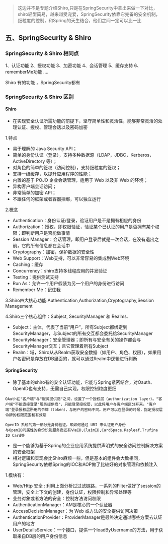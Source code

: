 > 这边并不是专题介绍Shiro,只是在SpringSecurity中拿出来做一下对比，shiro轻型简易，越来越受宠爱，SpringSecurity依靠它完备的安全机制，细粒度的控制，和Spring的天生结合，他们之间一定可以比一比
## 五、SpringSecurity & Shiro

### SpringSecurity & Shiro 相同点
1、认证功能
2、授权功能
3、加密功能
4、会话管理
5、缓存支持
6、rememberMe功能
....

Shiro 有的功能 ，SpringSecurity都有

### SpringSecurity & Shiro 区别
#### Shiro
- 在实现安全认证所需功能的前提下，坚守简单性和灵活性，能够非常灵活的处理认证、授权、管理会话以及密码加密

1.特点
- 易于理解的 Java Security API；
- 简单的身份认证（登录），支持多种数据源（LDAP，JDBC，Kerberos，ActiveDirectory 等）；
- 对角色的简单的签权（访问控制），支持细粒度的签权；
- 支持一级缓存，以提升应用程序的性能；
- 内置的基于 POJO 企业会话管理，适用于 Web 以及非 Web 的环境；
- 异构客户端会话访问；
- 非常简单的加密 API；
- 不跟任何的框架或者容器捆绑，可以独立运行

2.概念
- Authentication：身份认证/登录，验证用户是不是拥有相应的身份
- Authorization：授权，即权限验证，验证某个已认证的用户是否拥有某个权限；即判断用户是否能做事情
- Session Manager：会话管理，即用户登录后就是一次会话，在没有退出之前，它的所有信息都在会话中
- Cryptography：加密，保护数据的安全性
- Web Support：Web支持，可以非常容易的集成到Web环境
- Caching：缓存
- Concurrency：shiro支持多线程应用的并发验证
- Testing：提供测试支持
- Run As：允许一个用户假装为另一个用户的身份进行访问
- Remember Me：记住我

3.Shiro四大核心功能:Authentication,Authorization,Cryptography,Session Management

4.Shiro三个核心组件：Subject, SecurityManager 和 Realms.
- Subject：主体，代表了当前“用户”，所有Subject都绑定到SecurityManager，与Subject的所有交互都会委托给SecurityManager
- SecurityManager：安全管理器；即所有与安全有关的操作都会与SecurityManager交互；且它管理着所有Subject
- Realm：域，Shiro从从Realm获取安全数据（如用户、角色、权限），如果用户名密码是存放在DB里面的，就可以通过Realm中逻辑进行判断

#### SpringSecurity
- 除了基本的shiro有的安全认证功能，它能与Spring紧密结合，对Oauth、OpenID也有支持，无需自己实现，权限控制粒度更细
```text
OAuth在"客户端"与"服务提供商"之间，设置了一个授权层（authorization layer）。"客户端"不能直接登录"服务提供商"，只能登录授权层，以此将用户与客户端区分开来。"客户端"登录授权层所用的令牌（token），与用户的密码不同。用户可以在登录的时候，指定授权层令牌的权限范围和有效期

OpenID 系统的第一部分是身份验证，即如何通过 URI 来认证用户身份
与OpenID同属性的身份识别服务商还有ⅥeID,ClaimID,CardSpace,Rapleaf,Trufina ID Card等
```
- 是一个能够为基于Spring的企业应用系统提供声明式的安全访问控制解决方案的安全框架
- 相对逻辑和实现会比Shiro麻烦一些，但是基本的组件会大致相同，SpringSecurity依赖Spring的IOC和AOP做了比较好的对象管理和依赖注入

1.模块有：
- Web/Http 安全 : 利用上面分析过过滤链路，一系列的Filter做好了session的管理，安全上下文的创建，身份认证，权限控制和异常处理等
- 业务对象或者方法的安全：控制方法访问权限
- AuthenticationManager：AM是核心的一个认证器
- AccessDecisionManager：为 Web 或方法的安全提供访问决策
- AuthenticationProvider：ProviderManager是最终决定通过哪些方案去认证用户的地方
- UserDetailsService：一个接口，提供一个loadByUsername的方法，用于获取来自DB层的用户身份信息
